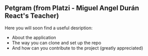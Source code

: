 ## Petgram (from Platzi - Miguel Angel Durán React's Teacher)

Here you will soon find a useful desription:

- About the application
- The way you can clone and set up the repo
- And how can you contribute to the project (greatly appreciated)
